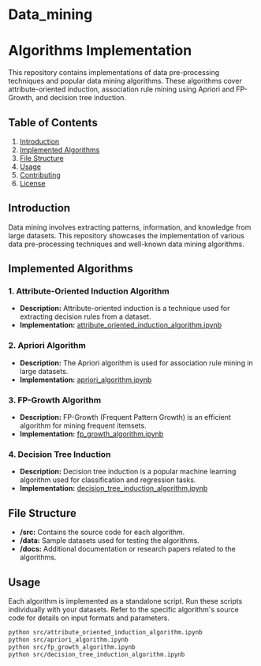 # Data_mining
# Algorithms Implementation

This repository contains implementations of data pre-processing techniques and popular data mining algorithms. These algorithms cover attribute-oriented induction, association rule mining using Apriori and FP-Growth, and decision tree induction.

## Table of Contents
1. [Introduction](#introduction)
2. [Implemented Algorithms](#implemented-algorithms)
3. [File Structure](#file-structure)
4. [Usage](#usage)
5. [Contributing](#contributing)
6. [License](#license)

## Introduction
Data mining involves extracting patterns, information, and knowledge from large datasets. This repository showcases the implementation of various data pre-processing techniques and well-known data mining algorithms.

## Implemented Algorithms

### 1. Attribute-Oriented Induction Algorithm
- **Description:** Attribute-oriented induction is a technique used for extracting decision rules from a dataset.
- **Implementation:** [attribute_oriented_induction_algorithm.ipynb](src/attribute_oriented_induction_algorithm.ipynb)

### 2. Apriori Algorithm
- **Description:** The Apriori algorithm is used for association rule mining in large datasets.
- **Implementation:** [apriori_algorithm.ipynb](src/apriori_algorithm.ipynb)

### 3. FP-Growth Algorithm
- **Description:** FP-Growth (Frequent Pattern Growth) is an efficient algorithm for mining frequent itemsets.
- **Implementation:** [fp_growth_algorithm.ipynb](src/fp_growth_algorithm.ipynb)

### 4. Decision Tree Induction
- **Description:** Decision tree induction is a popular machine learning algorithm used for classification and regression tasks.
- **Implementation:** [decision_tree_induction_algorithm.ipynb](src/decision_tree_induction_algorithm.ipynb)

## File Structure
- **/src:** Contains the source code for each algorithm.
- **/data:** Sample datasets used for testing the algorithms.
- **/docs:** Additional documentation or research papers related to the algorithms.

## Usage
Each algorithm is implemented as a standalone script. Run these scripts individually with your datasets. Refer to the specific algorithm's source code for details on input formats and parameters.

```bash
python src/attribute_oriented_induction_algorithm.ipynb
python src/apriori_algorithm.ipynb
python src/fp_growth_algorithm.ipynb
python src/decision_tree_induction_algorithm.ipynb
